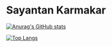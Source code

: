 # Sayantan Karmakar
[![Anurag's GitHub stats](https://github-readme-stats.vercel.app/api?username=sayantank&theme=nord&count_private=true&show_icons=true&custom_title=Stats)](https://github.com/anuraghazra/github-readme-stats)


[![Top Langs](https://github-readme-stats.vercel.app/api/top-langs/?username=sayantank&hide=jupyter%20notebook,scss&layout=compact&theme=nord&langs_count=10)](https://github.com/anuraghazra/github-readme-stats)
